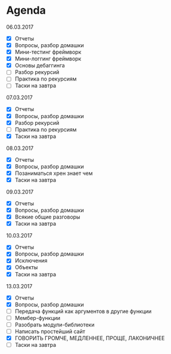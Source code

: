 # Agenda

06.03.2017

- [x] Отчеты
- [x] Вопросы, разбор домашки
- [x] Мини-тестинг фреймворк
- [x] Мини-логгинг фреймворк
- [x] Основы дебаггинга
- [ ] Разбор рекурсий
- [ ] Практика по рекурсиям
- [ ] Таски на завтра

07.03.2017

- [x] Отчеты
- [x] Вопросы, разбор домашки
- [x] Разбор рекурсий
- [ ] Практика по рекурсиям
- [x] Таски на завтра

08.03.2017

- [x] Отчеты
- [x] Вопросы, разбор домашки
- [x] Позаниматься хрен знает чем
- [x] Таски на завтра

09.03.2017

- [x] Отчеты
- [x] Вопросы, разбор домашки
- [x] Всякие общие разговоры
- [x] Таски на завтра

10.03.2017

- [x] Отчеты
- [x] Вопросы, разбор домашки
- [x] Исключения
- [x] Объекты
- [x] Таски на завтра

13.03.2017

- [x] Отчеты
- [x] Вопросы, разбор домашки
- [ ] Передача функций как аргументов в другие функции
- [ ] Мембер-функции
- [ ] Разобрать модули-библиотеки
- [ ] Написать простейший сайт
- [x] ГОВОРИТЬ ГРОМЧЕ, МЕДЛЕННЕЕ, ПРОЩЕ, ЛАКОНИЧНЕЕ
- [ ] Таски на завтра
